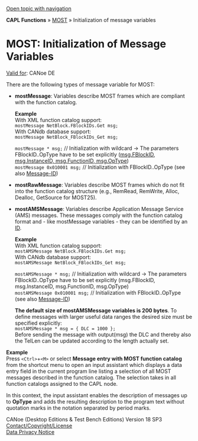 [Open topic with navigation](../../../../CANoeDEFamily.htm#Topics/CAPLFunctions/MOST/CAPLfunctionsMOSTInitializationMessageVariables.md)

**CAPL Functions** » [MOST](CAPLfunctionsMOSTOverview.md) » Initialization of message variables

# MOST: Initialization of Message Variables

[Valid for](../../Shared/FeatureAvailability.md): CANoe DE

There are the following types of message variable for MOST:

- **mostMessage**: Variables describe MOST frames which are compliant with the function catalog.

  **Example**  
  With XML function catalog support:  
  `mostMessage NetBlock.FBlockIDs.Get msg;`  
  With CANdb database support:  
  `mostMessage NetBlock_FBlockIDs_Get msg;`  

  `mostMessage * msg;` // Initialization with wildcard -> The parameters FBlockID..OpType have to be set explicitly ([msg.FBlockID, msg.InstanceID, msg.FunctionID, msg.OpType](Selectors/CAPLfunctionMOSTSelectors.md))  
  `mostMessage 0x010001 msg;` // Initialization with FBlockID..OpType (see also [Message-ID](../../CANoeCANalyzer/MOST/MOSTDatabaseCANdb.md))

- **mostRawMessage**: Variables describe MOST frames which do not fit into the function catalog structure (e.g., RemRead, RemWrite, Alloc, Dealloc, GetSource for MOST25).

- **mostAMSMessage**: Variables describe Application Message Service (AMS) messages. These messages comply with the function catalog format and - like mostMessage variables - they can be identified by an [ID](../../CANoeCANalyzer/MOST/MOSTDatabaseCANdb.md).

  **Example**  
  With XML function catalog support:  
  `mostAMSMessage NetBlock.FBlockIDs.Get msg;`  
  With CANdb database support:  
  `mostAMSMessage NetBlock_FBlockIDs_Get msg;`  

  `mostAMSMessage * msg;` // Initialization with wildcard -> The parameters FBlockID..OpType have to be set explicitly (msg.FBlockID, msg.InstanceID, msg.FunctionID, msg.OpType)  
  `mostAMSMessage 0x010001 msg;` // Initialization with FBlockID..OpType (see also [Message-ID](../../CANoeCANalyzer/MOST/MOSTDatabaseCANdb.md))

  **The default size of mostAMSMessage variables is 200 bytes**. To define messages with larger useful data ranges the desired size must be specified explicitly:  
  `mostAMSMessage * msg = { DLC = 1000 };`  
  Before sending the message with output(msg) the DLC and thereby also the TelLen can be updated according to the length actually set.

**Example**  
Press `<Ctrl>`+`<M>` or select **Message entry with MOST function catalog** from the shortcut menu to open an input assistant which displays a data entry field in the current program line listing a selection of all MOST messages described in the function catalog. The selection takes in all function catalogs assigned to the CAPL node.

In this context, the input assistant enables the description of messages up to **OpType** and adds the resulting description to the program text without quotation marks in the notation separated by period marks.

CANoe (Desktop Editions & Test Bench Editions) Version 18 SP3  
[Contact/Copyright/License](../../Shared/ContactCopyrightLicense.md)  
[Data Privacy Notice](https://www.vector.com/int/en/company/get-info/privacy-policy/)
